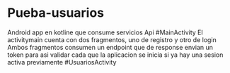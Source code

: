 # Pueba-usuarios
Android app en kotline que consume servicios Api
#MainActivity
El activitymain cuenta con dos fragmentos, uno de registro y otro de login
Ambos fragmentos consumen un endpoint que de response envian un token para asi validar cada que la aplicacion se inicia si ya hay una sesion activa previamente
#UsuariosActivity

